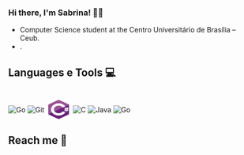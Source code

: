 ###  Hi there, I'm Sabrina! 🎀🐰
- Computer Science student at the Centro Universitário de Brasília – Ceub.
- . 

## Languages e Tools 💻
<div style="display: inline_block"><br>
<img align="center" alt="Go" height="40" width="50" src=https://icongr.am/devicon/go-plain.svg?size=128&color=currentColor>
<img align="center" alt="Git" height="40" width="50" src="https://www.vectorlogo.zone/logos/git-scm/git-scm-icon.svg">
<img align="center" alt="Csharp" height="40" width="50" src="https://raw.githubusercontent.com/devicons/devicon/master/icons/csharp/csharp-original.svg">
<img align="center" alt="C" height="40" width="50" src=https://icongr.am/devicon/c-original.svg?size=128&color=currentColor>
<img align="center" alt="Java" height="40" width="50" src=https://icongr.am/devicon/java-plain-wordmark.svg?size=128&color=currentColor>
<img align="center" alt="Go" height="40" width="50" src=https://icongr.am/devicon/csharp-original.svg?size=128&color=currentColor

</div>
<br/> 

## Reach me 💌

  
